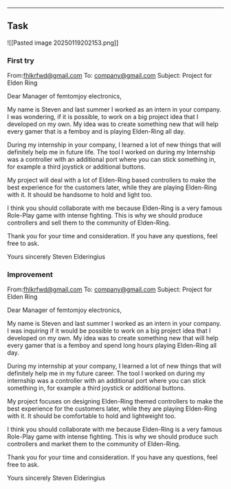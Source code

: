 ___
## Task
![[Pasted image 20250119202153.png]]
### First try
From:fhlkrfwd@gmail.com
To: company@gmail.com
Subject: Project for Elden Ring

Dear Manager of femtomjoy electronics,

My name is Steven and last summer I worked as an intern in your company. I was wondering, if it is possible, to work on a big project idea that I developed on my own. My idea was to create something new that will help every gamer that is a femboy and is playing Elden-Ring all day.

During my internship in your company, I learned a lot of new things that will definitely help me in future life. The tool I worked on during my Internship was a controller with an additional port where you can stick something in, for example a third joystick or additional buttons.

My project will deal with a lot of Elden-Ring based controllers to make the best experience for the customers later, while they are playing Elden-Ring with it. It should be handsome to hold and light too.

I think you should collaborate with me because Elden-Ring is a very famous Role-Play game with intense fighting. This is why we should produce controllers and sell them to the community of Elden-Ring.

Thank you for your time and consideration. If you have any questions, feel free to ask.

Yours sincerely
Steven Elderingius

### Improvement

From:fhlkrfwd@gmail.com
To: company@gmail.com
Subject: Project for Elden Ring

Dear Manager of femtomjoy electronics,

My name is Steven and last summer I worked as an intern in your company. I was inquiring if it would be possible to work on a big project idea that I developed on my own. My idea was to create something new that will help every gamer that is a femboy and spend long hours playing Elden-Ring all day.

During my internship at your company, I learned a lot of new things that will definitely help me in my future career. The tool I worked on during my internship was a controller with an additional port where you can stick something in, for example a third joystick or additional buttons.

My project focuses on designing Elden-Ring themed controllers to make the best experience for the customers later, while they are playing Elden-Ring with it. It should be comfortable to hold and lightweight too.

I think you should collaborate with me because Elden-Ring is a very famous Role-Play game with intense fighting. This is why we should produce such controllers and market them to the community of Elden-Ring.

Thank you for your time and consideration. If you have any questions, feel free to ask.

Yours sincerely
Steven Elderingius


